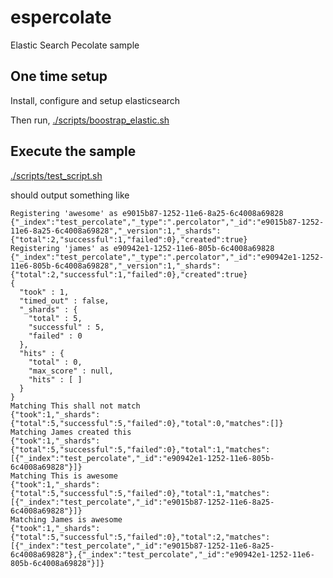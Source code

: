 # espercolate

Elastic Search Pecolate sample

## One time setup
Install, configure and setup elasticsearch

Then run, [./scripts/boostrap_elastic.sh](./scripts/boostrap_elastic.sh)

## Execute the sample

[./scripts/test_script.sh](./scripts/test_script.sh)

should output something like

```
Registering 'awesome' as e9015b87-1252-11e6-8a25-6c4008a69828
{"_index":"test_percolate","_type":".percolator","_id":"e9015b87-1252-11e6-8a25-6c4008a69828","_version":1,"_shards":{"total":2,"successful":1,"failed":0},"created":true}
Registering 'james' as e90942e1-1252-11e6-805b-6c4008a69828
{"_index":"test_percolate","_type":".percolator","_id":"e90942e1-1252-11e6-805b-6c4008a69828","_version":1,"_shards":{"total":2,"successful":1,"failed":0},"created":true}
{
  "took" : 1,
  "timed_out" : false,
  "_shards" : {
    "total" : 5,
    "successful" : 5,
    "failed" : 0
  },
  "hits" : {
    "total" : 0,
    "max_score" : null,
    "hits" : [ ]
  }
}
Matching This shall not match
{"took":1,"_shards":{"total":5,"successful":5,"failed":0},"total":0,"matches":[]}
Matching James created this
{"took":1,"_shards":{"total":5,"successful":5,"failed":0},"total":1,"matches":[{"_index":"test_percolate","_id":"e90942e1-1252-11e6-805b-6c4008a69828"}]}
Matching This is awesome
{"took":1,"_shards":{"total":5,"successful":5,"failed":0},"total":1,"matches":[{"_index":"test_percolate","_id":"e9015b87-1252-11e6-8a25-6c4008a69828"}]}
Matching James is awesome
{"took":1,"_shards":{"total":5,"successful":5,"failed":0},"total":2,"matches":[{"_index":"test_percolate","_id":"e9015b87-1252-11e6-8a25-6c4008a69828"},{"_index":"test_percolate","_id":"e90942e1-1252-11e6-805b-6c4008a69828"}]}
```
